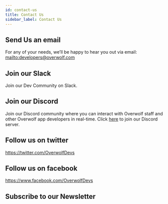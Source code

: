 ```yaml
---
id: contact-us
title: Contact Us
sidebar_label: Contact Us
---
```


## Send Us an email

For any of your needs, we’ll be happy to hear you out via email: [mailto:developers@overwolf.com](developers@overwolf.com)

## Join our Slack
Join our Dev Community on Slack.


## Join our Discord
Join our Discord community where you can interact with Overwolf staff and other Overwolf app developers in real-time.
Click [here](https://discord.gg/cjjrZDp) to join our Discord server.

## Follow us on twitter
https://twitter.com/OverwolfDevs

## Follow us on facebook
https://www.facebook.com/OverwolfDevs

## Subscribe to our Newsletter
